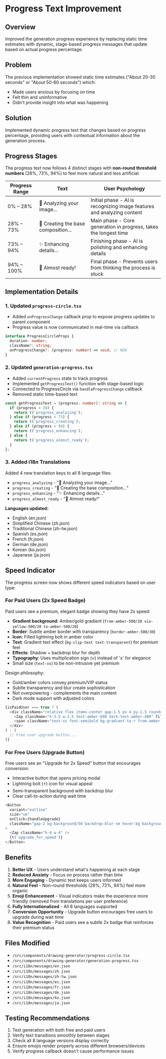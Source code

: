 # Progress Text Improvement

## Overview
Improved the generation progress experience by replacing static time estimates with dynamic, stage-based progress messages that update based on actual progress percentage.

## Problem
The previous implementation showed static time estimates ("About 20-30 seconds" or "About 50-60 seconds") which:
- Made users anxious by focusing on time
- Felt thin and uninformative
- Didn't provide insight into what was happening

## Solution
Implemented dynamic progress text that changes based on progress percentage, providing users with contextual information about the generation process.

## Progress Stages

The progress text now follows 4 distinct stages with **non-round threshold numbers** (28%, 73%, 94%) to feel more natural and less artificial:

| Progress Range | Text | User Psychology |
|----------------|------|-----------------|
| 0% – 28% | 🧠 Analyzing your image... | Initial phase - AI is recognizing image features and analyzing content |
| 28% – 73% | 🎨 Creating the base composition... | Main phase - Core generation in progress, takes the longest time |
| 73% – 94% | ✨ Enhancing details... | Finishing phase - AI is polishing and enhancing details |
| 94% – 100% | 💫 Almost ready! | Final phase - Prevents users from thinking the process is stuck |

## Implementation Details

### 1. Updated `progress-circle.tsx`
- Added `onProgressChange` callback prop to expose progress updates to parent component
- Progress value is now communicated in real-time via callback

```typescript
interface ProgressCircleProps {
  duration: number;
  className?: string;
  onProgressChange?: (progress: number) => void; // NEW
}
```

### 2. Updated `generation-progress.tsx`
- Added `currentProgress` state to track progress
- Implemented `getProgressText()` function with stage-based logic
- Connected to ProgressCircle via `handleProgressChange` callback
- Removed static time-based text

```typescript
const getProgressText = (progress: number): string => {
  if (progress < 28) {
    return t('progress_analyzing');
  } else if (progress < 73) {
    return t('progress_creating');
  } else if (progress < 94) {
    return t('progress_enhancing');
  } else {
    return t('progress_almost_ready');
  }
};
```

### 3. Added i18n Translations
Added 4 new translation keys to all 8 language files:

- `progress_analyzing` - "🧠 Analyzing your image..."
- `progress_creating` - "🎨 Creating the base composition..."
- `progress_enhancing` - "✨ Enhancing details..."
- `progress_almost_ready` - "💫 Almost ready!"

**Languages updated:**
- English (en.json)
- Simplified Chinese (zh.json)
- Traditional Chinese (zh-tw.json)
- Spanish (es.json)
- French (fr.json)
- German (de.json)
- Korean (ko.json)
- Japanese (ja.json)

## Speed Indicator

The progress screen now shows different speed indicators based on user type:

### For Paid Users (2x Speed Badge)
Paid users see a premium, elegant badge showing they have 2x speed:
- **Gradient background**: Amber/gold gradient (`from-amber-500/20 via-yellow-500/20 to-amber-500/20`)
- **Border**: Subtle amber border with transparency (`border-amber-500/30`)
- **Icon**: Filled lightning bolt in amber color
- **Text**: Gradient text effect (`bg-clip-text text-transparent`) for premium feel
- **Effects**: Shadow + backdrop blur for depth
- **Typography**: Uses multiplication sign (×) instead of 'x' for elegance
- Small size (`text-xs`) to be non-intrusive yet premium

Design philosophy:
- Gold/amber colors convey premium/VIP status
- Subtle transparency and blur create sophistication
- Not overpowering - complements the main content
- Dark mode support with adjusted colors

```typescript
{isPaidUser === true ? (
  <div className="relative flex items-center gap-1.5 px-4 py-1.5 rounded-full bg-gradient-to-r from-amber-500/20 via-yellow-500/20 to-amber-500/20 border border-amber-500/30 shadow-sm backdrop-blur-sm">
    <Zap className="h-3.5 w-3.5 text-amber-600 dark:text-amber-400" fill="currentColor" />
    <span className="text-xs font-semibold bg-gradient-to-r from-amber-600 to-yellow-600 dark:from-amber-400 dark:to-yellow-400 bg-clip-text text-transparent">2×</span>
  </div>
) : (
  // Free user upgrade button...
)}
```

### For Free Users (Upgrade Button)
Free users see an "Upgrade for 2x Speed" button that encourages conversion:
- Interactive button that opens pricing modal
- Lightning bolt (⚡) icon for visual appeal
- Semi-transparent background with backdrop blur
- Clear call-to-action during wait time

```typescript
<Button
  variant="outline"
  size="sm"
  onClick={handleUpgrade}
  className="gap-2 bg-background/50 backdrop-blur-sm hover:bg-background/80 transition-all"
>
  <Zap className="h-4 w-4" />
  {t('upgrade_for_speed')}
</Button>
```

## Benefits

1. **Better UX** - Users understand what's happening at each stage
2. **Reduced Anxiety** - Focus on process rather than time
3. **More Engaging** - Dynamic text keeps users informed
4. **Natural Feel** - Non-round thresholds (28%, 73%, 94%) feel more organic
5. **Emoji Enhancement** - Visual indicators make the experience more friendly (removed from translations per user preference)
6. **Fully Internationalized** - All 8 languages supported
7. **Conversion Opportunity** - Upgrade button encourages free users to upgrade during wait time
8. **Value Recognition** - Paid users see a subtle 2x badge that reinforces their premium status

## Files Modified

- `/src/components/drawing-generator/progress-circle.tsx`
- `/src/components/drawing-generator/generation-progress.tsx`
- `/src/i18n/messages/en.json`
- `/src/i18n/messages/zh.json`
- `/src/i18n/messages/zh-tw.json`
- `/src/i18n/messages/es.json`
- `/src/i18n/messages/fr.json`
- `/src/i18n/messages/de.json`
- `/src/i18n/messages/ko.json`
- `/src/i18n/messages/ja.json`

## Testing Recommendations

1. Test generation with both free and paid users
2. Verify text transitions smoothly between stages
3. Check all 8 language versions display correctly
4. Ensure emojis render properly across different browsers/devices
5. Verify progress callback doesn't cause performance issues
